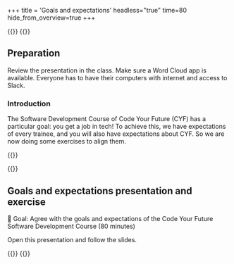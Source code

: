 +++
title = 'Goals and expectations'
headless="true"
time=80
hide_from_overview=true
+++

{{<tabs name="prep">}}
{{<tab name="PD Session">}}

## Preparation

Review the presentation in the class. Make sure a Word Cloud app is available. Everyone has to have their computers with internet and access to Slack.

### Introduction

The Software Development Course of Code Your Future (CYF) has a particular goal: you get a job in tech! To achieve this, we have expectations of every trainee, and you will also have expectations about CYF. So we are now doing some exercises to align them.

{{</tab>}}

{{<tab name="Goals and expectations">}}

## Goals and expectations presentation and exercise

🎯 Goal: Agree with the goals and expectations of the Code Your Future Software Development Course (80 minutes)

Open this presentation and follow the slides.

{{</tab>}}
{{</tabs>}}

